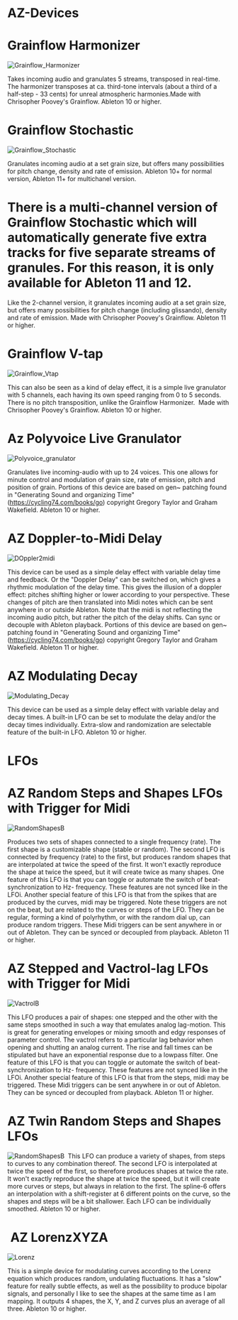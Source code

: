 # AZ-Devices

# Grainflow Harmonizer
![Grainflow_Harmonizer](https://github.com/AffeZwei/AZ-Devices/assets/62151108/aa09ca17-b300-4903-9d74-b3ad8293e1df)

Takes incoming audio and granulates 5 streams, transposed in real-time. The harmonizer transposes at ca. third-tone intervals (about a third of a half-step - 33 cents) for unreal atmospheric harmonies.​ Made with Chrisopher Poovey's Grainflow. Ableton 10 or higher.
​
# Grainflow Stochastic 
![Grainflow_Stochastic](https://github.com/AffeZwei/AZ-Devices/assets/62151108/44474ad7-24d7-4ab3-90a0-ec8dc4c1dc7b)

Granulates incoming audio at a set grain size, but offers many possibilities for pitch change, density and rate of emission. Ableton 10+ for normal version, Ableton 11+ for multichanel version.
# There is a multi-channel version of Grainflow Stochastic which will automatically generate five extra tracks for five separate streams of granules. For this reason, it is only available for Ableton 11 and 12. 
Like the 2-channel version, it granulates incoming audio at a set grain size, but offers many possibilities for pitch change (including glissando), density and rate of emission. Made with Chrisopher Poovey's Grainflow. Ableton 11 or higher.
​ 
# Grainflow V-tap

![Grainflow_Vtap](https://github.com/AffeZwei/AZ-Devices/assets/62151108/4814f6f6-1037-4c10-b41f-f6be4ab6316a)

This can also be seen as a kind of delay effect, it is a simple live granulator with 5 channels, each having its own speed ranging from 0 to 5 seconds. There is no pitch transposition, unlike the Grainflow Harmonizer. ​ Made with Chrisopher Poovey's Grainflow. Ableton 10 or higher. 
 
# Az Polyvoice Live Granulator

![Polyvoice_granulator](https://github.com/AffeZwei/AZ-Devices/assets/62151108/2e797832-18df-4542-91d5-715bde79c863)

Granulates live incoming-audio with up to 24 voices. This one allows for minute control and modulation of grain size, rate of emission, pitch and position of grain. Portions of this device are based on gen~ patching found in "Generating Sound and organizing Time" (https://cycling74.com/books/go) copyright Gregory Taylor and Graham Wakefield. Ableton 10 or higher.

# AZ Doppler-to-Midi Delay

![DOppler2midi](https://github.com/AffeZwei/AZ-Devices/assets/62151108/48a261f1-dcde-4e33-8c63-7ebb52a441bf)

This device can be used as a simple delay effect with variable delay time and feedback. Or the "Doppler Delay" can be switched on, which gives a rhythmic modulation of the delay time. This gives the illusion of a doppler effect: pitches shifting higher or lower according to your perspective. These changes of pitch are then translated into Midi notes which can be sent anywhere in or outside Ableton. Note that the midi is not reflecting the incoming audio pitch, but rather the pitch of the delay shifts. Can sync or decouple with Ableton playback. Portions of this device are based on gen~ patching found in "Generating Sound and organizing Time" (https://cycling74.com/books/go) copyright Gregory Taylor and Graham Wakefield. Ableton 11 or higher.
​ 
# AZ Modulating Decay

![Modulating_Decay](https://github.com/AffeZwei/AZ-Devices/assets/62151108/6365c0c1-5a12-47a5-a404-4d9f82e43189)

This device can be used as a simple delay effect with variable delay and decay times. A built-in LFO can be set to modulate the delay and/or the decay times individually. Extra-slow and randomization are selectable feature of the built-in LFO. Ableton 10 or higher.

# LFOs
# AZ Random Steps and Shapes LFOs with Trigger for Midi

![RandomShapesB](https://github.com/AffeZwei/AZ-Devices/assets/62151108/21993275-7be4-4747-a2d8-19cfdcc24e8a)

Produces two sets of shapes connected to a single frequency (rate). The first shape is a customizable shape (stable or random). The second LFO is connected by frequency (rate) to the first, but produces random shapes that are interpolated at twice the speed of the first. It won't exactly reproduce the shape at twice the speed, but it will create twice as many shapes. One feature of this LFO is that you can toggle or automate the switch of beat-synchronization to Hz- frequency. These features are not synced like in the LFOi. Another special feature of this LFO is that from the spikes that are produced by the curves, midi may be triggered. Note these triggers are not on the beat, but are related to the curves or steps of the LFO. They can be regular, forming a kind of polyrhythm, or with the random dial up, can produce random triggers. These Midi triggers can be sent anywhere in or out of Ableton. They can be synced or decoupled from playback. Ableton 11 or higher.
# AZ Stepped and Vactrol-lag LFOs with Trigger for Midi

![VactrolB](https://github.com/AffeZwei/AZ-Devices/assets/62151108/a95706e6-1979-49fb-a629-ff1db1c999c4)

This LFO produces a pair of shapes: one stepped and the other with the same steps smoothed in such a way that emulates analog lag-motion. This is great for generating envelopes or mixing smooth and edgy responses of parameter control. The vactrol refers to a particular lag behavior when opening and shutting an analog current. The rise and fall times can be stipulated but have an exponential response due to a lowpass filter. One feature of this LFO is that you can toggle or automate the switch of beat-synchronization to Hz- frequency. These features are not synced like in the LFOi. Another special feature of this LFO is that from the steps, midi may be triggered. These Midi triggers can be sent anywhere in or out of Ableton. They can be synced or decoupled from playback. Ableton 11 or higher.

#  AZ Twin Random Steps and Shapes LFOs

![RandomShapesB](https://github.com/AffeZwei/AZ-Devices/assets/62151108/19ebf1d1-2dc8-42bf-a8e7-ad792e9abcb1)
​
This LFO can produce a variety of shapes, from steps to curves to any combination thereof. The second LFO is interpolated at twice the speed of the first, so therefore produces shapes at twice the rate. It won't exactly reproduce the shape at twice the speed, but it will create more curves or steps, but always in relation to the first. The spline-6 offers an interpolation with a shift-register at 6 different points on the curve, so the shapes and steps will be a bit shallower. Each LFO can be individually smoothed. Ableton 10 or higher.

# ​ AZ LorenzXYZA

![Lorenz](https://github.com/AffeZwei/AZ-Devices/assets/62151108/e2f142c4-212c-4773-b1a1-282a532b0bc2)

This is a simple device for modulating curves according to the Lorenz equation which produces random, undulating fluctuations. It has a "slow" feature for really subtle effects, as well as the possibility to produce bipolar signals, and personally I like to see the shapes at the same time as I am mapping. It outputs 4 shapes, the X, Y, and Z curves plus an average of all three. Ableton 10 or higher.

